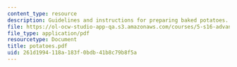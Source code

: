 ```yaml
---
content_type: resource
description: Guidelines and instructions for preparing baked potatoes.
file: https://ol-ocw-studio-app-qa.s3.amazonaws.com/courses/5-s16-advanced-kitchen-chemistry-spring-2002/261d1994118a183f0bdb41b8c79b8f5a_potatoes.pdf
file_type: application/pdf
resourcetype: Document
title: potatoes.pdf
uid: 261d1994-118a-183f-0bdb-41b8c79b8f5a
---
```


